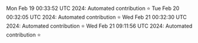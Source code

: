
Mon Feb 19 00:33:52 UTC 2024: Automated contribution ⭐
Tue Feb 20 00:32:05 UTC 2024: Automated contribution ⭐
Wed Feb 21 00:32:30 UTC 2024: Automated contribution ⭐
Wed Feb 21 09:11:56 UTC 2024: Automated contribution ⭐
